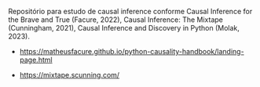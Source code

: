 Repositório para estudo de causal inference conforme Causal Inference for the Brave and True (Facure, 2022),  Causal Inference: The Mixtape (Cunningham, 2021), Causal Inference and Discovery in Python (Molak, 2023).

- https://matheusfacure.github.io/python-causality-handbook/landing-page.html

- https://mixtape.scunning.com/